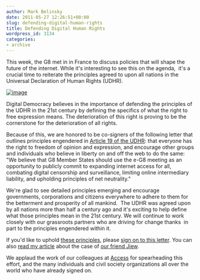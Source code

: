 ```yaml
---
author: Mark Belinsky
date: 2011-05-27 12:26:51+00:00
slug: defending-digital-human-rights
title: Defending Digital Human Rights
wordpress_id: 3134
categories:
- archive
---
```


This week, the G8 met in in France to discuss policies that will shape the future of the internet. While it's interesting to see this on the agenda,  it's a crucial time to reiterate the principles agreed to upon all nations in the Universal Declaration of Human Rights (UDHR).

[![image](http://farm3.static.flickr.com/2613/5762779271_60679712b7_z.jpg)](http://www.flickr.com/photos/digitaldemocracy/5762779271/in/photostream)

Digital Democracy believes in the importance of defending the principles of the UDHR in the 21st century by defining the specifics of what the right to free expression means. The deterioration of this right is proving to be the cornerstone for the deterioration of all rights.

Because of this, we are honored to be co-signers of the following letter that outlines principles engendered in [Article 19 of the UDHR](http://www.udhr.org/UDHR/ART19.HTM): that everyone has the right to freedom of opinion and expression, and encourage other groups and individuals who believe in liberty on and off the web to do the same:
"We believe that G8 Member States should use the e-G8 meeting as an opportunity to publicly commit to expanding internet access for all, combating digital censorship and surveillance, limiting online intermediary liability, and upholding principles of net neutrality."

We're glad to see detailed principles emerging and encourage governments, corporations and citizens everywhere to adhere to them for the betterment and prosperity of all mankind.  The UDHR was agreed upon by all nations more than half a century ago and it's exciting to help define what those principles mean in the 21st century. We will continue to work closely with our grassroots partners who are driving for change thanks  in part to the principles engendered within it.

If you'd like to uphold [these principles](http://internetrightsandprinciples.org/node/397), please [sign on to this letter](https://www.accessnow.org/page/s/G8-Protect-the-Net). You can also [read my article](http://www.huffingtonpost.com/mark-belinsky/france-tries-to-conquer-t_b_866206.html) about the case of [our friend Jiew](http://freejiew.blogspot.com/).

We applaud the work of our colleagues at  [Access](https://www.accessnow.org/) for spearheading this effort, and the many individuals and civil society organizations all over the world who have already signed on.
